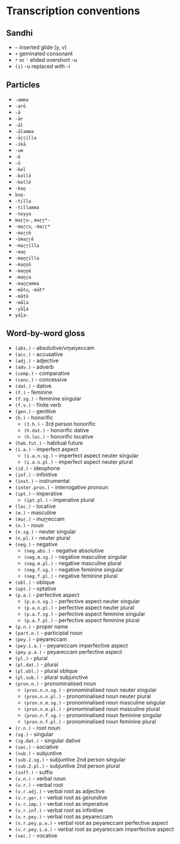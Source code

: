 # Transcription conventions

## Sandhi

- `~` inserted glide (y, v)
- `+` geminated consonant
- `*` or `'` elided overshort -u
- `(i)` -u replaced with -i

## Particles

- `-amma`
- `-arō`
- `-ā`
- `-ār`
- `-āl`
- `-ālamma`
- `-āṟṟilla`
- `-ikā`
- `-um`
- `-ē`
- `-ō`
- `-kol`
- `-kollō`
- `-kollē`
- `-koṉ`
- `koṉ-`
- `-tilla`
- `-tillamma`
- `-teyya`
- `maṟṟu-`, `maṟṟ*-`
- `-maṟṟu`, `-maṟṟ*`
- `-maṟṟē`
- `-ōmaṟṟē`
- `-maṟṟilla`
- `-maṉ`
- `-maṉṟilla`
- `-maṉṉō`
- `-maṉṉē`
- `-maṉṟa`
- `-maṉṟamma`
- `-mātu`, `-māt*`
- `-mātō`
- `-māḷa`
- `-yāḻa`
- `yāḻa-`

## Word-by-word gloss

- `(abs.)` - absolutive/viṉaiyeccam
- `(acc.)` - accusative
- `(adj.)` - adjective
- `(adv.)` - adverb
- `(comp.)` - comparative
- `(conc.)` - concessive
- `(dat.)` - dative
- `(f.)` - feminine
- `(f.sg.)` - feminine singular
- `(f.v.)` - finite verb
- `(gen.)` - genitive
- `(h.)` - honorific
    - `(3.h.)` - 3rd person honorific
    - `(h.dat.)` - honorific dative
    - `(h.loc.)` - honorific locative
- `(hab.fut.)` - habitual future
- `(i.a.)` - imperfect aspect
    - `(i.a.n.sg.)` - imperfect aspect neuter singular
    - `(i.a.n.pl.)` - imperfect aspect neuter plural
- `(id.)` - ideophone
- `(inf.)` - infinitive
- `(inst.)` - instrumental
- `(inter.pron.)` - interrogative pronoun
- `(ipt.)` - imperative
    - `(ipt.pl.)` - imperative plural
- `(loc.)` - locative
- `(m.)` - masculine
- `(muṟ.)` - muṟṟeccam
- `(n.)` - noun
- `(n.sg.)` - neuter singular
- `(n.pl.)` - neuter plural
- `(neg.)` - negative
    - `(neg.abs.)` - negative absolutive
    - `(neg.m.sg.)` - negative masculine singular
    - `(neg.m.pl.)` - negative masculine plural
    - `(neg.f.sg.)` - negative feminine singular
    - `(neg.f.pl.)` - negative feminine plural
- `(obl.)` - oblique
- `(opt.)` - optative
- `(p.a.)` - perfective aspect
    - `(p.a.n.sg.)` - perfective aspect neuter singular
    - `(p.a.n.pl.)` - perfective aspect neuter plural
    - `(p.a.f.sg.)` - perfective aspect feminine singular
    - `(p.a.f.pl.)` - perfective aspect feminine plural
- `(p.n.)` - proper name
- `(part.n.)` - participial noun
- `(pey.)` - peyareccam
- `(pey.i.a.)` - peyareccam imperfective aspect
- `(pey.p.a.)` - peyareccam perfective aspect
- `(pl.)` - plural
- `(pl.dat.)` - plural
- `(pl.obl.)` - plural oblique
- `(pl.sub.)` - plural subjunctive
- `(pron.n.)` - pronominalised noun
    - `(pron.n.n.sg.)` - pronominalised noun neuter singular
    - `(pron.n.n.pl.)` - pronominalised noun neuter plural
    - `(pron.n.m.sg.)` - pronominalised noun masculine singular
    - `(pron.n.m.pl.)` - pronominalised noun masculine plural
    - `(pron.n.f.sg.)` - pronominalised noun feminine singular
    - `(pron.n.f.pl.)` - pronominalised noun feminine plural
- `(r.n.)` - root noun
- `(sg.)` - singular
- `(sg.dat.)` - singular dative
- `(soc.)` - sociative
- `(sub.)` - subjuntive
- `(sub.2.sg.)` - subjuntive 2nd person singular
- `(sub.2.pl.)` - subjuntive 2nd person plural
- `(suff.)` - suffix
- `(v.n.)` - verbal noun
- `(v.r.)` - verbal root
- `(v.r.adj.)` - verbal root as adjective
- `(v.r.ger.)` - verbal root as gerundive
- `(v.r.imp.)` - verbal root as imperative
- `(v.r.inf.)` - verbal root as infinitive
- `(v.r.pey.)` - verbal root as peyareccam
- `(v.r.pey.p.a.)` - verbal root as peyareccam perfective aspect
- `(v.r.pey.i.a.)` - verbal root as peyareccam imperfective aspect
- `(voc.)` - vocative
